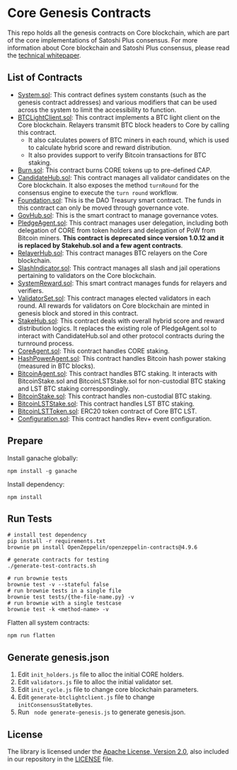 # Core Genesis Contracts

This repo holds all the genesis contracts on Core blockchain, which are part of the core implementations of Satoshi Plus consensus. For more information about Core blockchain and Satoshi Plus consensus, please read the [technical whitepaper](https://whitepaper.coredao.org/core-white-paper-v1.0.7).



## List of Contracts

- [System.sol](./contracts/System.sol): This contract defines system constants (such as the genesis contract addresses) and various modifiers that can be used across the system to limit the accessibility to function.
- [BTCLightClient.sol](./contracts/BtcLightClient.sol): This contract implements a BTC light client on the Core blockchain. Relayers transmit BTC block headers to Core by calling this contract. 
  - It also calculates powers of BTC miners in each round, which is used to calculate hybrid score and reward distribution.
  - It also provides support to verify Bitcoin transactions for BTC staking. 
- [Burn.sol](./contracts/Burn.sol): This contract burns CORE tokens up to pre-defined CAP.
- [CandidateHub.sol](./contracts/CandidateHub.sol): This contract manages all validator candidates on the Core blockchain. It also exposes the method `turnRound` for the consensus engine to execute the `turn round` workflow.
- [Foundation.sol](./contracts/Foundation.sol): This is the DAO Treasury smart contract. The funds in this contract can only be moved through governance vote.
- [GovHub.sol](./contracts/GovHub.sol): This is the smart contract to manage governance votes.
- [PledgeAgent.sol](./contracts/PledgeAgent.sol): This contract manages user delegation, including both delegation of CORE from token holders and delegation of PoW from Bitcoin miners. **This contract is deprecated since version 1.0.12 and it is replaced by Stakehub.sol and a few agent contracts**.
- [RelayerHub.sol](./contracts/RelayerHub.sol): This contract manages BTC relayers on the Core blockchain.
- [SlashIndicator.sol](./contracts/SlashIndicator.sol): This contract manages all slash and jail operations pertaining to validators on the Core blockchain.
- [SystemReward.sol](./contracts/SystemReward.sol): This smart contract manages funds for relayers and verifiers.
- [ValidatorSet.sol](./contracts/ValidatorSet.sol): This contract manages elected validators in each round. All rewards for validators on Core blockchain are minted in genesis block and stored in this contract.
- [StakeHub.sol](./contracts/StakeHub.sol): This contract deals with overall hybrid score and reward distribution logics. It replaces the existing role of PledgeAgent.sol to interact with CandidateHub.sol and other protocol contracts during the turnround process.
- [CoreAgent.sol](./contracts/CoreAgent.sol): This contract handles CORE staking.
- [HashPowerAgent.sol](./contracts/HashPowerAgent.sol): This contract handles Bitcoin hash power staking (measured in BTC blocks).
- [BitcoinAgent.sol](./contracts/BitcoinAgent.sol): This contract handles BTC staking. It interacts with BitcoinStake.sol and BitcoinLSTStake.sol for non-custodial BTC staking and LST BTC staking correspondingly. 
- [BitcoinStake.sol](./contracts/BitcoinStake.sol): This contract handles non-custodial BTC staking. 
- [BitcoinLSTStake.sol](./contracts/BitcoinLSTStake.sol): This contract handles LST BTC staking.
- [BitcoinLSTToken.sol](./contracts/BitcoinLSTToken.sol): ERC20 token contract of Core BTC LST.
- [Configuration.sol](./contracts/Configuration.sol): This contract handles Rev+ event configuration.

## Prepare
Install ganache globally:
```shell script
npm install -g ganache
```

Install dependency:
```shell script
npm install
```

## Run Tests

```shell
# install test dependency
pip install -r requirements.txt
brownie pm install OpenZeppelin/openzeppelin-contracts@4.9.6

# generate contracts for testing
./generate-test-contracts.sh

# run brownie tests
brownie test -v --stateful false
# run brownie tests in a single file
brownie test tests/{the-file-name.py} -v
# run brownie with a single testcase
brownie test -k <method-name> -v
```



Flatten all system contracts:

```shell script
npm run flatten
```



## Generate genesis.json

1. Edit `init_holders.js` file to alloc the initial CORE holders.
2. Edit `validators.js` file to alloc the initial validator set.
3. Edit `init_cycle.js` file to change core blockchain parameters.
4. Edit `generate-btclightclient.js` file to change `initConsensusStateBytes`.
5. Run ` node generate-genesis.js` to generate genesis.json.



## License

The library is licensed under the [Apache License, Version 2.0](https://www.apache.org/licenses/LICENSE-2.0),
also included in our repository in the [LICENSE](LICENSE) file.
